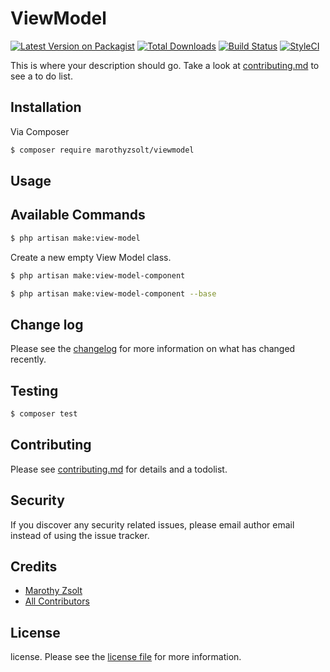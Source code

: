 # ViewModel

[![Latest Version on Packagist][ico-version]][link-packagist]
[![Total Downloads][ico-downloads]][link-downloads]
[![Build Status][ico-travis]][link-travis]
[![StyleCI][ico-styleci]][link-styleci]

This is where your description should go. Take a look at [contributing.md](contributing.md) to see a to do list.

## Installation

Via Composer

``` bash
$ composer require marothyzsolt/viewmodel
```

## Usage

## Available Commands

```bash
$ php artisan make:view-model
```
Create a new empty View Model class.

```bash
$ php artisan make:view-model-component
```

```bash
$ php artisan make:view-model-component --base
```

## Change log

Please see the [changelog](changelog.md) for more information on what has changed recently.

## Testing

``` bash
$ composer test
```

## Contributing

Please see [contributing.md](contributing.md) for details and a todolist.

## Security

If you discover any security related issues, please email author email instead of using the issue tracker.

## Credits

- [Marothy Zsolt][link-author]
- [All Contributors][link-contributors]

## License

license. Please see the [license file](license.md) for more information.

[ico-version]: https://img.shields.io/packagist/v/marothyzsolt/viewmodel.svg?style=flat-square
[ico-downloads]: https://img.shields.io/packagist/dt/marothyzsolt/viewmodel.svg?style=flat-square
[ico-travis]: https://img.shields.io/travis/marothyzsolt/viewmodel/master.svg?style=flat-square
[ico-styleci]: https://styleci.io/repos/12345678/shield

[link-packagist]: https://packagist.org/packages/marothyzsolt/viewmodel
[link-downloads]: https://packagist.org/packages/marothyzsolt/viewmodel
[link-travis]: https://travis-ci.org/marothyzsolt/viewmodel
[link-styleci]: https://styleci.io/repos/12345678
[link-author]: https://github.com/marothyzsolt
[link-contributors]: ../../contributors
